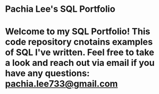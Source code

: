 # Pachia Lee's SQL Portfolio

# Welcome to my SQL Portfolio! This code repository cnotains examples of SQL I've written. Feel free to take a look and reach out via email if you have any questions: pachia.lee733@gmail.com
